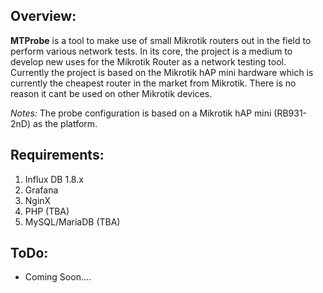 ## Overview:

**MTProbe** is a tool to make use of small Mikrotik routers out in the field to perform various network tests. In its core, the project is a medium to develop new uses for the Mikrotik Router as a network testing tool. Currently the project is based on the Mikrotik hAP mini hardware which is currently the cheapest router in the market from Mikrotik. There is no reason it cant be used on other Mikrotik devices.

*Notes:* The probe configuration is based on a Mikrotik hAP mini (RB931-2nD) as the platform.

## Requirements:

 1. Influx DB 1.8.x
 2. Grafana
 3. NginX
 4. PHP (TBA)
 5. MySQL/MariaDB (TBA)

## ToDo:

 - Coming Soon....


